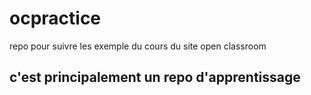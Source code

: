# ocpractice
repo pour suivre les exemple du cours du site open classroom
## c'est principalement un repo d'apprentissage
